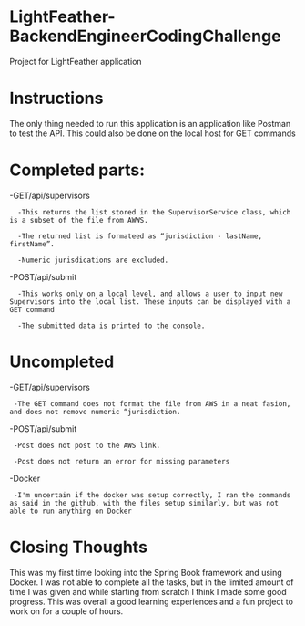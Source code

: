 # LightFeather-BackendEngineerCodingChallenge
Project for LightFeather application

# Instructions
The only thing needed to run this application is an application like Postman to test the API. This could also be done on the local host for GET commands

# Completed parts: 
   -GET/api/supervisors
   
      -This returns the list stored in the SupervisorService class, which is a subset of the file from AWWS.
      
      -The returned list is formateed as “jurisdiction - lastName, firstName”.
      
      -Numeric jurisdications are excluded.
      
   -POST/api/submit
   
      -This works only on a local level, and allows a user to input new Supervisors into the local list. These inputs can be displayed with a GET command
      
      -The submitted data is printed to the console.
      
# Uncompleted
  -GET/api/supervisors
  
     -The GET command does not format the file from AWS in a neat fasion, and does not remove numeric “jurisdiction.
     
  -POST/api/submit
  
     -Post does not post to the AWS link.
     
     -Post does not return an error for missing parameters
     
  -Docker
  
     -I'm uncertain if the docker was setup correctly, I ran the commands as said in the github, with the files setup similarly, but was not able to run anything on Docker
     
# Closing Thoughts

This was my first time looking into the Spring Book framework and using Docker. I was not able to complete all the tasks, but in the limited amount of time I was    given and while starting from scratch I think I made some good progress. This was overall a good learning experiences and a fun project to work on for a couple of hours.
